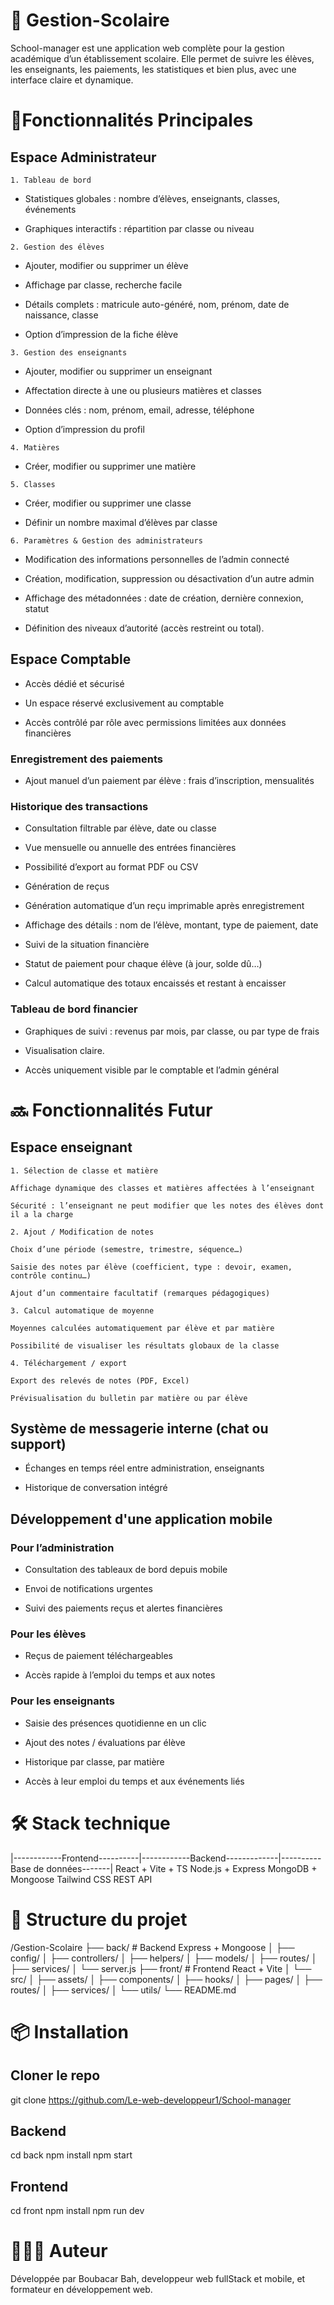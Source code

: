 # 🏫 Gestion-Scolaire

School-manager est une application web complète pour la gestion académique d’un établissement scolaire. 
Elle permet de suivre les élèves, les enseignants, les paiements, les statistiques et bien plus, avec une interface claire et dynamique.

# 🚀Fonctionnalités Principales

##    Espace Administrateur

    1. Tableau de bord

   - Statistiques globales : nombre d’élèves, enseignants, classes, événements

   - Graphiques interactifs : répartition par classe ou niveau

    2. Gestion des élèves

   - Ajouter, modifier ou supprimer un élève

   - Affichage par classe, recherche facile

   - Détails complets : matricule auto-généré, nom, prénom, date de naissance, classe

   - Option d’impression de la fiche élève

    3. Gestion des enseignants

   - Ajouter, modifier ou supprimer un enseignant

   - Affectation directe à une ou plusieurs matières et classes

   - Données clés : nom, prénom, email, adresse, téléphone

   - Option d’impression du profil

    4. Matières

   - Créer, modifier ou supprimer une matière

    5. Classes

   - Créer, modifier ou supprimer une classe

   - Définir un nombre maximal d’élèves par classe

    6. Paramètres & Gestion des administrateurs

   - Modification des informations personnelles de l’admin connecté

   - Création, modification, suppression ou désactivation d’un autre admin

   - Affichage des métadonnées : date de création, dernière connexion, statut

   - Définition des niveaux d’autorité (accès restreint ou total).

##    Espace Comptable

   - Accès dédié et sécurisé

   - Un espace réservé exclusivement au comptable

   - Accès contrôlé par rôle avec permissions limitées aux données financières

###    Enregistrement des paiements

   - Ajout manuel d’un paiement par élève : frais d’inscription, mensualités

###    Historique des transactions

   - Consultation filtrable par élève, date ou classe

   - Vue mensuelle ou annuelle des entrées financières

   - Possibilité d’export au format PDF ou CSV

   - Génération de reçus

   - Génération automatique d’un reçu imprimable après enregistrement

   - Affichage des détails : nom de l’élève, montant, type de paiement, date

   - Suivi de la situation financière

   - Statut de paiement pour chaque élève (à jour, solde dû…)

   - Calcul automatique des totaux encaissés et restant à encaisser

###   Tableau de bord financier

   - Graphiques de suivi : revenus par mois, par classe, ou par type de frais

   - Visualisation claire.

   - Accès uniquement visible par le comptable et l’admin général

#  🔜 Fonctionnalités Futur

##    Espace enseignant

    1. Sélection de classe et matière

    Affichage dynamique des classes et matières affectées à l’enseignant

    Sécurité : l’enseignant ne peut modifier que les notes des élèves dont il a la charge

    2. Ajout / Modification de notes

    Choix d’une période (semestre, trimestre, séquence…)

    Saisie des notes par élève (coefficient, type : devoir, examen, contrôle continu…)

    Ajout d’un commentaire facultatif (remarques pédagogiques)

    3. Calcul automatique de moyenne

    Moyennes calculées automatiquement par élève et par matière

    Possibilité de visualiser les résultats globaux de la classe

    4. Téléchargement / export

    Export des relevés de notes (PDF, Excel)

    Prévisualisation du bulletin par matière ou par élève

##  Système de messagerie interne (chat ou support)

-   Échanges en temps réel entre administration, enseignants

-   Historique de conversation intégré

##  Développement d'une application mobile

###  Pour l’administration
-   Consultation des tableaux de bord depuis mobile

-   Envoi de notifications urgentes

-   Suivi des paiements reçus et alertes financières

###  Pour les élèves
-   Reçus de paiement téléchargeables

-   Accès rapide à l’emploi du temps et aux notes

###  Pour les enseignants
-   Saisie des présences quotidienne en un clic

-   Ajout des notes / évaluations par élève

-   Historique par classe, par matière

-   Accès à leur emploi du temps et aux événements liés

#  🛠️ Stack technique

|------------Frontend----------|------------Backend-------------|----------Base de données-------|
      React + Vite + TS	              Node.js + Express	                  MongoDB + Mongoose
        Tailwind CSS	                   REST API	

# 📁 Structure du projet

/Gestion-Scolaire
├── back/                # Backend Express + Mongoose
│   ├── config/
│   ├── controllers/
│   ├── helpers/
│   ├── models/
│   ├── routes/
│   ├── services/
│   └── server.js
├── front/               # Frontend React + Vite
│   └── src/
│       ├── assets/
│       ├── components/
│       ├── hooks/
│       ├── pages/
│       ├── routes/
│       ├── services/
│       └── utils/
└── README.md

# 📦 Installation

## Cloner le repo
git clone https://github.com/Le-web-developpeur1/School-manager

## Backend
cd back
npm install
npm start

## Frontend
cd front
npm install
npm run dev


# 👨🏾‍🏫 Auteur
Développée par Boubacar Bah, developpeur web fullStack et mobile, et formateur en développement web.
